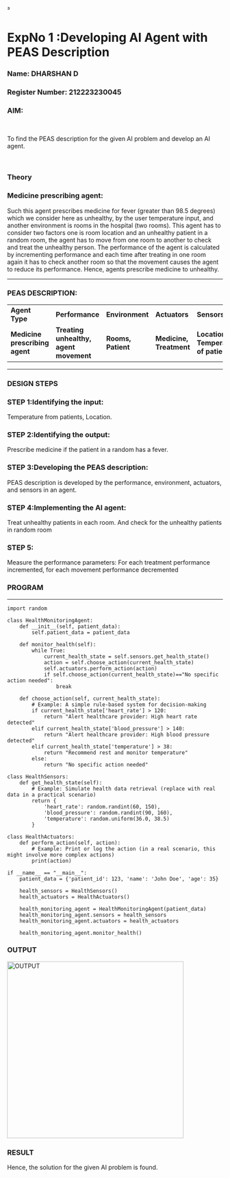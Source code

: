 ³<h1>ExpNo 1 :Developing AI Agent with PEAS Description</h1>
<h3>Name: DHARSHAN D <h3>
<h3>Register Number: 212223230045</h3>


<h3>AIM:</h3>
<br>
<p>To find the PEAS description for the given AI problem and develop an AI agent.</p>
<br>
<h3>Theory</h3>
<h3>Medicine prescribing agent:</h3>
<p>Such this agent prescribes medicine for fever (greater than 98.5 degrees) which we consider here as unhealthy, by the user temperature input, and another environment is rooms in the hospital (two rooms). This agent has to consider two factors one is room location and an unhealthy patient in a random room, the agent has to move from one room to another to check and treat the unhealthy person. The performance of the agent is calculated by incrementing performance and each time after treating in one room again it has to check another room so that the movement causes the agent to reduce its performance. Hence, agents prescribe medicine to unhealthy.</p>
<hr>
<h3>PEAS DESCRIPTION:</h3>
<table>
  <tr>
    <td><strong>Agent Type</strong></td>
    <td><strong>Performance</strong></td>
     <td><strong>Environment</strong></td>
    <td><strong>Actuators</strong></td>
    <td><strong>Sensors</strong></td>
  </tr>
    <tr>
    <td><strong>Medicine prescribing agent</strong></td>
    <td><strong>Treating unhealthy, agent movement</strong></td>
     <td><strong>Rooms, Patient</strong></td>
    <td><strong>Medicine, Treatment</strong></td>
    <td><strong>Location, Temperature of patient</strong></td>
  </tr>
</table>
<hr>
<H3>DESIGN STEPS</H3>
<h3>STEP 1:Identifying the input:</h3>
<p>Temperature from patients, Location.</p>
<h3>STEP 2:Identifying the output:</h3>
<p>Prescribe medicine if the patient in a random has a fever.</p>
<h3>STEP 3:Developing the PEAS description:</h3>
<p>PEAS description is developed by the performance, environment, actuators, and sensors in an agent.</p>
<h3>STEP 4:Implementing the AI agent:</h3>
<p>Treat unhealthy patients in each room. And check for the unhealthy patients in random room</p>
<h3>STEP 5:</h3>
<p>Measure the performance parameters: For each treatment performance incremented, for each movement performance decremented</p>

<h3>PROGRAM</h3>

<hr>


```
import random

class HealthMonitoringAgent:
    def __init__(self, patient_data):
        self.patient_data = patient_data

    def monitor_health(self):
        while True:
            current_health_state = self.sensors.get_health_state()
            action = self.choose_action(current_health_state)
            self.actuators.perform_action(action)
            if self.choose_action(current_health_state)=="No specific action needed":
                break

    def choose_action(self, current_health_state):
        # Example: A simple rule-based system for decision-making
        if current_health_state['heart_rate'] > 120:
            return "Alert healthcare provider: High heart rate detected"
        elif current_health_state['blood_pressure'] > 140:
            return "Alert healthcare provider: High blood pressure detected"
        elif current_health_state['temperature'] > 38:
            return "Recommend rest and monitor temperature"
        else:
            return "No specific action needed"

class HealthSensors:
    def get_health_state(self):
        # Example: Simulate health data retrieval (replace with real data in a practical scenario)
        return {
            'heart_rate': random.randint(60, 150),
            'blood_pressure': random.randint(90, 160),
            'temperature': random.uniform(36.0, 38.5)
        }

class HealthActuators:
    def perform_action(self, action):
        # Example: Print or log the action (in a real scenario, this might involve more complex actions)
        print(action)

if __name__ == "__main__":
    patient_data = {'patient_id': 123, 'name': 'John Doe', 'age': 35}
    
    health_sensors = HealthSensors()
    health_actuators = HealthActuators()
    
    health_monitoring_agent = HealthMonitoringAgent(patient_data)
    health_monitoring_agent.sensors = health_sensors
    health_monitoring_agent.actuators = health_actuators
    
    health_monitoring_agent.monitor_health()
```
</hr>

<h3>OUTPUT</h3>

<img width="412" alt="OUTPUT" src="https://github.com/user-attachments/assets/d2326b7d-98b2-47cc-b6e9-5ae03e038dd4">


<h3>RESULT</h3>

<p>Hence, the solution for the given AI problem is found.</p>
